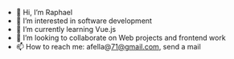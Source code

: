 - 👋 Hi, I’m Raphael
- 👀 I’m interested in software development 
- 🌱 I’m currently learning Vue.js
- 💞️ I’m looking to collaborate on Web projects and frontend work
- 📫 How to reach me: afella@71@gmail.com, send a mail

<!---
afella7/afella7 is a ✨ special ✨ repository because its `README.md` (this file) appears on your GitHub profile.
You can click the Preview link to take a look at your changes.
--->
